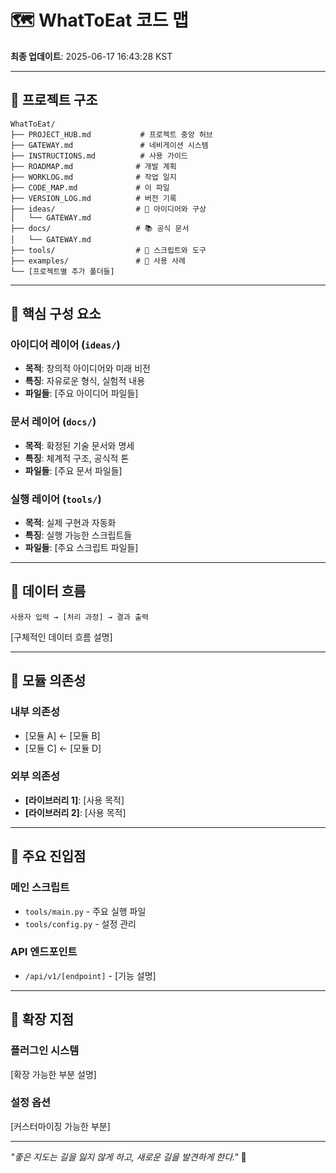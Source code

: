 # 🗺️ WhatToEat 코드 맵

**최종 업데이트**: 2025-06-17 16:43:28 KST

---

## 📁 프로젝트 구조

```
WhatToEat/
├── PROJECT_HUB.md           # 프로젝트 중앙 허브
├── GATEWAY.md               # 네비게이션 시스템
├── INSTRUCTIONS.md          # 사용 가이드
├── ROADMAP.md              # 개발 계획
├── WORKLOG.md              # 작업 일지
├── CODE_MAP.md             # 이 파일
├── VERSION_LOG.md          # 버전 기록
├── ideas/                  # 🌱 아이디어와 구상
│   └── GATEWAY.md          
├── docs/                   # 📚 공식 문서
│   └── GATEWAY.md          
├── tools/                  # 🔧 스크립트와 도구
├── examples/               # 📖 사용 사례
└── [프로젝트별 추가 폴더들]
```

---

## 🧩 핵심 구성 요소

### **아이디어 레이어** (`ideas/`)
- **목적**: 창의적 아이디어와 미래 비전
- **특징**: 자유로운 형식, 실험적 내용
- **파일들**: [주요 아이디어 파일들]

### **문서 레이어** (`docs/`)
- **목적**: 확정된 기술 문서와 명세
- **특징**: 체계적 구조, 공식적 톤
- **파일들**: [주요 문서 파일들]

### **실행 레이어** (`tools/`)
- **목적**: 실제 구현과 자동화
- **특징**: 실행 가능한 스크립트들
- **파일들**: [주요 스크립트 파일들]

---

## 🔄 데이터 흐름

```
사용자 입력 → [처리 과정] → 결과 출력
```

[구체적인 데이터 흐름 설명]

---

## 🔗 모듈 의존성

### **내부 의존성**
- [모듈 A] ← [모듈 B]
- [모듈 C] ← [모듈 D]

### **외부 의존성**
- **[라이브러리 1]**: [사용 목적]
- **[라이브러리 2]**: [사용 목적]

---

## 📍 주요 진입점

### **메인 스크립트**
- `tools/main.py` - 주요 실행 파일
- `tools/config.py` - 설정 관리

### **API 엔드포인트**
- `/api/v1/[endpoint]` - [기능 설명]

---

## 🎯 확장 지점

### **플러그인 시스템**
[확장 가능한 부분 설명]

### **설정 옵션**
[커스터마이징 가능한 부분]

---

*"좋은 지도는 길을 잃지 않게 하고, 새로운 길을 발견하게 한다."* 🧭
